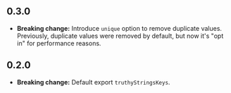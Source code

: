 ## 0.3.0
- **Breaking change:** Introduce `unique` option to remove duplicate values. Previously, duplicate values were removed by default, but now it's "opt in" for performance reasons.

## 0.2.0
- **Breaking change:** Default export `truthyStringsKeys`.
